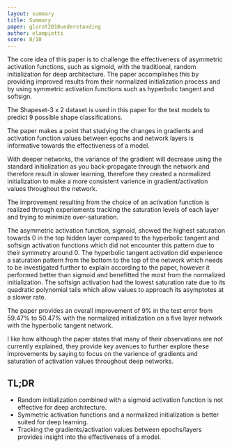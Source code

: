 ```yaml
---
layout: summary
title: Summary
paper: glorot2010understanding
author: elampietti
score: 8/10
---
```


The core idea of this paper is to challenge the effectiveness of asymmetric activation functions, such as sigmoid, with the traditional, random initialization for deep architecture.
The paper accomplishes this by providing improved results from their normalized initialization process and by using symmetric activation functions such as hyperbolic tangent and softsign. 

The Shapeset-3 x 2 dataset is used in this paper for the test models to predict 9 possible shape classifications.

The paper makes a point that studying the changes in gradients and activation function values between epochs and network layers is informative towards the effectiveness of a model.

With deeper networks, the variance of the gradient will decrease using the standard initialization as you back-propagate through the network and therefore result in slower learning, therefore they created a normalized initialization to make a more consistent varience in gradient/activation values throughout the network.

The improvement resulting from the choice of an activation function is realized through experiements tracking the saturation levels of each layer and trying to minimize over-saturation.

The asymmetric activation function, sigmoid, showed the highest saturation towards 0 in the top hidden layer compared to the hyperbolic tangent and softsign activation functions which did not encounter this pattern due to their symmetry around 0.
The hyperbolic tangent activation did experience a saturation pattern from the bottom to the top of the network which needs to be investigated further to explain according to the paper, however it performed better than sigmoid and benefitted the most from the normalized initialization.
The softsign activation had the lowest saturation rate due to its quadratic polynomial tails which allow values to approach its asymptotes at a slower rate.

The paper provides an overall improvement of 9% in the test error from 59.47% to 50.47% with the normalized initialization on a five layer network with the hyperbolic tangent network.

I like how although the paper states that many of their observations are not currently explained, they provide key avenues to further explore these improvements by saying to focus on the varience of gradients and saturation of activation values throughout deep networks.

## TL;DR
* Random initialization combined with a sigmoid activation function is not effective for deep architecture.
* Symmetric activation functions and a normalized initialization is better suited for deep learning.
* Tracking the gradients/activation values between epochs/layers provides insight into the effectiveness of a model.
